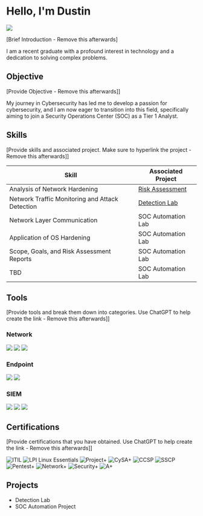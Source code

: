 # Hello, I'm Dustin
<a href="https://www.linkedin.com/in/dustin-cook-3a21a31b8/"><img src="https://img.shields.io/badge/-LinkedIn-0072b1?&style=for-the-badge&logo=linkedin&logoColor=white" /></a>

[Brief Introduction - Remove this afterwards]

I am a recent graduate with a profound interest in technology and a dedication to solving complex problems.

## Objective
[Provide Objective - Remove this afterwards]]

My journey in Cybersecurity has led me to develop a passion for cybersecurity, and I am now eager to transition into this field, specifically aiming to join a Security Operations Center (SOC) as a Tier 1 Analyst.

## Skills
[Provide skills and associated project. Make sure to hyperlink the project - Remove this afterwards]]

| Skill                                         | Associated Project         |
|-----------------------------------------------|----------------------------|
| Analysis of Network Hardening                   | <a href="https://github.com/Immu404/Analysis-of-network-hardening/blob/main/README.md">Risk Assessment</a>|
| Network Traffic Monitoring and Attack Detection | <a href="https://google.com">Detection Lab</a>|
| Network Layer Communication                     | SOC Automation Lab|
| Application of OS Hardening                     | SOC Automation Lab|
| Scope, Goals, and Risk Assessment Reports       | SOC Automation Lab|
| TBD | SOC Automation Lab|

## Tools
[Provide tools and break them down into categories. Use ChatGPT to help create the link - Remove this afterwards]]

### Network
<div>
    <img src="https://img.shields.io/badge/-Wireshark-1679A7?&style=for-the-badge&logo=Wireshark&logoColor=white" />
    <img src="https://img.shields.io/badge/-Suricata-EF3B2D?&style=for-the-badge&logo=Suricata&logoColor=white" />
    <img src="https://img.shields.io/badge/-Zeek-777BB4?&style=for-the-badge&logo=Zeek&logoColor=white" />
</div>

### Endpoint
<div>
    <img src="https://img.shields.io/badge/-Microsoft_Defender_for_Endpoint-00A4EF?&style=for-the-badge&logo=Microsoft&logoColor=white" />
    <img src="https://img.shields.io/badge/-Velociraptor-4B275F?&style=for-the-badge&logo=Velociraptor&logoColor=white" />
</div>

### SIEM
<div>
    <img src="https://img.shields.io/badge/-Microsoft_Sentinel-0078D4?&style=for-the-badge&logo=Microsoft&logoColor=white" />
    <img src="https://img.shields.io/badge/-Splunk-000000?&style=for-the-badge&logo=Splunk&logoColor=white" />
    <img src="https://img.shields.io/badge/-Elastic-005571?&style=for-the-badge&logo=Elastic&logoColor=white" />
</div>

## Certifications
[Provide certifications that you have obtained. Use ChatGPT to help create the link - Remove this afterwards]]
<div>

![ITIL](https://img.shields.io/badge/ITIL-Foundation-blue)
![LPI Linux Essentials](https://img.shields.io/badge/LPI%20Linux%20Essentials-Linux-yellow)
![Project+](https://img.shields.io/badge/Project%2B-CompTIA-orange)
![CySA+](https://img.shields.io/badge/CySA%2B-CompTIA-blue)
![CCSP](https://img.shields.io/badge/CCSP-(ISC)%2B-blue)
![SSCP](https://img.shields.io/badge/SSCP-(ISC)%2B-blue)
![Pentest+](https://img.shields.io/badge/Pentest%2B-CompTIA-purple)
![Network+](https://img.shields.io/badge/Network%2B-CompTIA-blue)
![Security+](https://img.shields.io/badge/Security%2B-CompTIA-green)
![A+](https://img.shields.io/badge/A%2B-CompTIA-red)

</div>

## Projects
- Detection Lab
- SOC Automation Project
